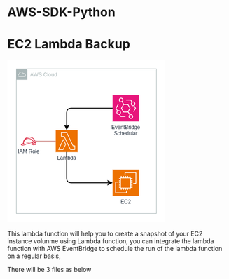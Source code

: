 # AWS-SDK-Python

# EC2 Lambda Backup
![alt text](https://github.com/Muhammedashraf10/AWS-SDK-Python/blob/main/lambda-ec2-snapshot/ec2-snapshot-lambda.drawio.png?raw=true)

This lambda function will help you to create a snapshot of your EC2 instance volunme using Lambda function, you can integrate the lambda function with AWS EventBridge to schedule the run of the lambda function on a regular basis,

There will be 3 files as below 

#  
